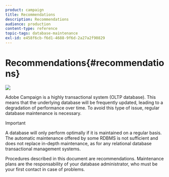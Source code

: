 ```yaml
---
product: campaign
title: Recommendations
description: Recommendations
audience: production
content-type: reference
topic-tags: database-maintenance
exl-id: e458f6cb-f6d1-4688-9f6d-2a27a2f90829
---
```

# Recommendations{#recommendations}

![](assets/do-not-localize/v7-only.svg)

Adobe Campaign is a highly transactional system (OLTP database). This means that the underlying database will be frequently updated, leading to a degradation of performance over time. To avoid this type of issue, regular database maintenance is necessary.

>[!IMPORTANT]
>
>A database will only perform optimally if it is maintained on a regular basis. The automatic maintenance offered by some RDBMS is not sufficient and does not replace in-depth maintenance, as for any relational database transactional management systems.
>  
>Procedures described in this document are recommendations. Maintenance plans are the responsability of your database administrator, who must be your first contact in case of problems.
